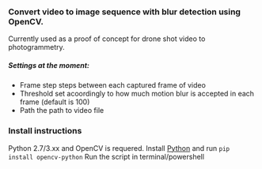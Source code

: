 ### Convert video to image sequence with blur detection using OpenCV. 

Currently used as a proof of concept for drone shot video to photogrammetry.

##### Settings at the moment: 
* Frame step steps between each captured frame of video
* Threshold set acoordingly to how much motion blur is accepted in each frame (default is 100)
* Path the path to video file

### Install instructions

Python 2.7/3.xx and OpenCV is requered. 
Install [Python](https://www.python.org/downloads/) and run `pip install opencv-python` 
Run the script in terminal/powershell

